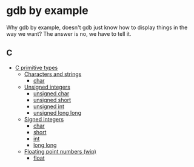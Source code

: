 # gdb by example

Why gdb by example, doesn't gdb just know how to display things in the way we want? The answer is no, we have to tell it.

## C

* [C primitive types](c-primitive/doc.md#c-primitive-types)
  * [Characters and strings](c-primitive/doc.md#characters-and-strings)
    * [char](c-primitive/doc.md#char)
  * [Unsigned integers](c-primitive/doc.md#unsigned-integers)
    * [unsigned char](c-primitive/doc.md#unsigned-char)
    * [unsigned short](c-primitive/doc.md#unsigned-short)
    * [unsigned int](c-primitive/doc.md#unsigned-int)
    * [unsigned long long](c-primitive/doc.md#unsigned-long-long)
  * [Signed integers](c-primitive/doc.md#signed-integers)
    * [char](c-primitive/doc.md#char)
    * [short](c-primitive/doc.md#short)
    * [int](c-primitive/doc.md#int)
    * [long long](c-primitive/doc.md#long-long)
  * [Floating point numbers (wip)](c-primitive/doc.md#floating-point-numbers-(wip))
    * [float](c-primitive/doc.md#float)
